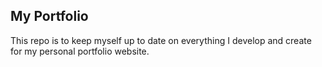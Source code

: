 ## My Portfolio

This repo is to keep myself up to date on everything I develop and create for my personal portfolio website.